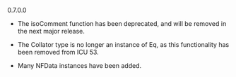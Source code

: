 0.7.0.0

* The isoComment function has been deprecated, and will be removed in
  the next major release.

* The Collator type is no longer an instance of Eq, as this
  functionality has been removed from ICU 53.

* Many NFData instances have been added.
